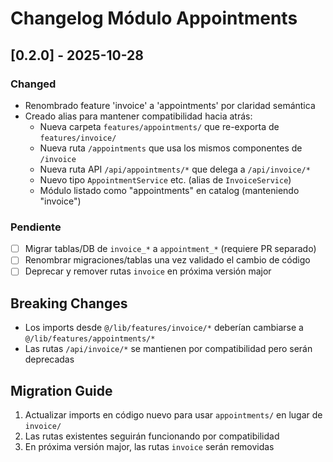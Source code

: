 # Changelog Módulo Appointments

## [0.2.0] - 2025-10-28

### Changed

- Renombrado feature 'invoice' a 'appointments' por claridad semántica
- Creado alias para mantener compatibilidad hacia atrás:
  - Nueva carpeta `features/appointments/` que re-exporta de `features/invoice/`
  - Nueva ruta `/appointments` que usa los mismos componentes de `/invoice`
  - Nueva ruta API `/api/appointments/*` que delega a `/api/invoice/*`
  - Nuevo tipo `AppointmentService` etc. (alias de `InvoiceService`)
  - Módulo listado como "appointments" en catalog (manteniendo "invoice")

### Pendiente

- [ ] Migrar tablas/DB de `invoice_*` a `appointment_*` (requiere PR separado)
- [ ] Renombrar migraciones/tablas una vez validado el cambio de código
- [ ] Deprecar y remover rutas `invoice` en próxima versión major

## Breaking Changes

- Los imports desde `@/lib/features/invoice/*` deberían cambiarse a `@/lib/features/appointments/*`
- Las rutas `/api/invoice/*` se mantienen por compatibilidad pero serán deprecadas

## Migration Guide

1. Actualizar imports en código nuevo para usar `appointments/` en lugar de `invoice/`
2. Las rutas existentes seguirán funcionando por compatibilidad
3. En próxima versión major, las rutas `invoice` serán removidas
